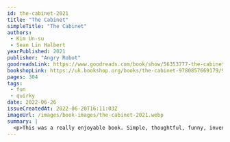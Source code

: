 ```yaml
---
id: the-cabinet-2021
title: "The Cabinet"
simpleTitle: "The Cabinet"
authors: 
 - Kim Un-su 
 - Sean Lin Halbert
yearPublished: 2021
publisher: "Angry Robot"
goodreadsLink: https://www.goodreads.com/book/show/56353777-the-cabinet
bookshopLink: https://uk.bookshop.org/books/the-cabinet-9780857669179/9780857669179
pages: 304
tags: 
 - fun 
 - quirky
date: 2022-06-26
issueCreatedAt: 2022-06-20T16:11:03Z
imageUrl: /images/book-images/the-cabinet-2021.webp
summary: | 
  <p>This was a really enjoyable book. Simple, thoughtful, funny, inventive, and really just a good way to spend some time :)</p>
---
```


